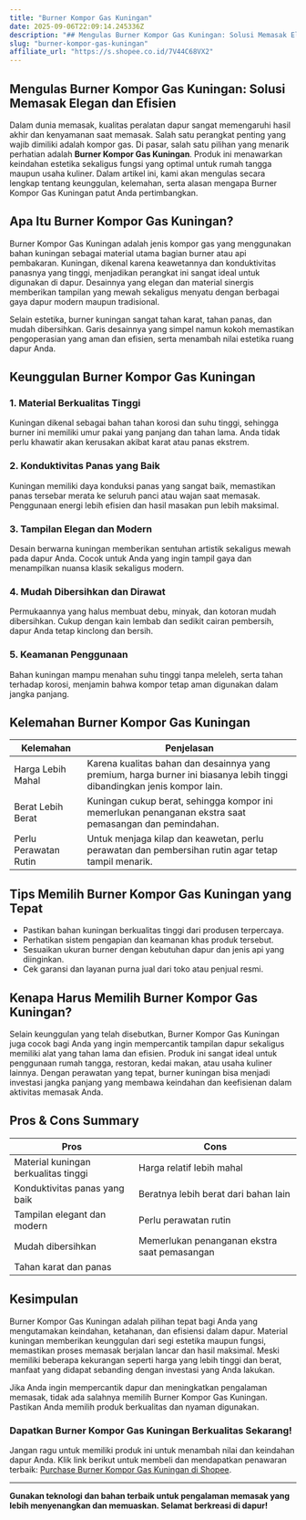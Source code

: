 ```yaml
---
title: "Burner Kompor Gas Kuningan"
date: 2025-09-06T22:09:14.245336Z
description: "## Mengulas Burner Kompor Gas Kuningan: Solusi Memasak Elegan dan Efisien..."
slug: "burner-kompor-gas-kuningan"
affiliate_url: "https://s.shopee.co.id/7V44C68VX2"
---
```

## Mengulas Burner Kompor Gas Kuningan: Solusi Memasak Elegan dan Efisien

Dalam dunia memasak, kualitas peralatan dapur sangat memengaruhi hasil akhir dan kenyamanan saat memasak. Salah satu perangkat penting yang wajib dimiliki adalah kompor gas. Di pasar, salah satu pilihan yang menarik perhatian adalah **Burner Kompor Gas Kuningan**. Produk ini menawarkan keindahan estetika sekaligus fungsi yang optimal untuk rumah tangga maupun usaha kuliner. Dalam artikel ini, kami akan mengulas secara lengkap tentang keunggulan, kelemahan, serta alasan mengapa Burner Kompor Gas Kuningan patut Anda pertimbangkan.

## Apa Itu Burner Kompor Gas Kuningan?

Burner Kompor Gas Kuningan adalah jenis kompor gas yang menggunakan bahan kuningan sebagai material utama bagian burner atau api pembakaran. Kuningan, dikenal karena keawetannya dan konduktivitas panasnya yang tinggi, menjadikan perangkat ini sangat ideal untuk digunakan di dapur. Desainnya yang elegan dan material sinergis memberikan tampilan yang mewah sekaligus menyatu dengan berbagai gaya dapur modern maupun tradisional.

Selain estetika, burner kuningan sangat tahan karat, tahan panas, dan mudah dibersihkan. Garis desainnya yang simpel namun kokoh memastikan pengoperasian yang aman dan efisien, serta menambah nilai estetika ruang dapur Anda.

## Keunggulan Burner Kompor Gas Kuningan

### 1. Material Berkualitas Tinggi
Kuningan dikenal sebagai bahan tahan korosi dan suhu tinggi, sehingga burner ini memiliki umur pakai yang panjang dan tahan lama. Anda tidak perlu khawatir akan kerusakan akibat karat atau panas ekstrem.

### 2. Konduktivitas Panas yang Baik
Kuningan memiliki daya konduksi panas yang sangat baik, memastikan panas tersebar merata ke seluruh panci atau wajan saat memasak. Penggunaan energi lebih efisien dan hasil masakan pun lebih maksimal.

### 3. Tampilan Elegan dan Modern
Desain berwarna kuningan memberikan sentuhan artistik sekaligus mewah pada dapur Anda. Cocok untuk Anda yang ingin tampil gaya dan menampilkan nuansa klasik sekaligus modern.

### 4. Mudah Dibersihkan dan Dirawat
Permukaannya yang halus membuat debu, minyak, dan kotoran mudah dibersihkan. Cukup dengan kain lembab dan sedikit cairan pembersih, dapur Anda tetap kinclong dan bersih.

### 5. Keamanan Penggunaan
Bahan kuningan mampu menahan suhu tinggi tanpa meleleh, serta tahan terhadap korosi, menjamin bahwa kompor tetap aman digunakan dalam jangka panjang.

## Kelemahan Burner Kompor Gas Kuningan

| Kelemahan | Penjelasan |
|------------|------------|
| Harga Lebih Mahal | Karena kualitas bahan dan desainnya yang premium, harga burner ini biasanya lebih tinggi dibandingkan jenis kompor lain. |
| Berat Lebih Berat | Kuningan cukup berat, sehingga kompor ini memerlukan penanganan ekstra saat pemasangan dan pemindahan. |
| Perlu Perawatan Rutin | Untuk menjaga kilap dan keawetan, perlu perawatan dan pembersihan rutin agar tetap tampil menarik.|

## Tips Memilih Burner Kompor Gas Kuningan yang Tepat

- Pastikan bahan kuningan berkualitas tinggi dari produsen terpercaya.
- Perhatikan sistem pengapian dan keamanan khas produk tersebut.
- Sesuaikan ukuran burner dengan kebutuhan dapur dan jenis api yang diinginkan.
- Cek garansi dan layanan purna jual dari toko atau penjual resmi.

## Kenapa Harus Memilih Burner Kompor Gas Kuningan?

Selain keunggulan yang telah disebutkan, Burner Kompor Gas Kuningan juga cocok bagi Anda yang ingin mempercantik tampilan dapur sekaligus memiliki alat yang tahan lama dan efisien. Produk ini sangat ideal untuk penggunaan rumah tangga, restoran, kedai makan, atau usaha kuliner lainnya. Dengan perawatan yang tepat, burner kuningan bisa menjadi investasi jangka panjang yang membawa keindahan dan keefisienan dalam aktivitas memasak Anda.

## Pros & Cons Summary

| Pros | Cons |
|---------|---------|
| Material kuningan berkualitas tinggi | Harga relatif lebih mahal |
| Konduktivitas panas yang baik | Beratnya lebih berat dari bahan lain |
| Tampilan elegant dan modern | Perlu perawatan rutin |
| Mudah dibersihkan | Memerlukan penanganan ekstra saat pemasangan |
| Tahan karat dan panas |  |

## Kesimpulan

Burner Kompor Gas Kuningan adalah pilihan tepat bagi Anda yang mengutamakan keindahan, ketahanan, dan efisiensi dalam dapur. Material kuningan memberikan keunggulan dari segi estetika maupun fungsi, memastikan proses memasak berjalan lancar dan hasil maksimal. Meski memiliki beberapa kekurangan seperti harga yang lebih tinggi dan berat, manfaat yang didapat sebanding dengan investasi yang Anda lakukan.

Jika Anda ingin mempercantik dapur dan meningkatkan pengalaman memasak, tidak ada salahnya memilih Burner Kompor Gas Kuningan. Pastikan Anda memilih produk berkualitas dan nyaman digunakan.

### Dapatkan Burner Kompor Gas Kuningan Berkualitas Sekarang!

Jangan ragu untuk memiliki produk ini untuk menambah nilai dan keindahan dapur Anda. Klik link berikut untuk membeli dan mendapatkan penawaran terbaik: [Purchase Burner Kompor Gas Kuningan di Shopee](https://s.shopee.co.id/7V44C68VX2).

---

**Gunakan teknologi dan bahan terbaik untuk pengalaman memasak yang lebih menyenangkan dan memuaskan. Selamat berkreasi di dapur!**